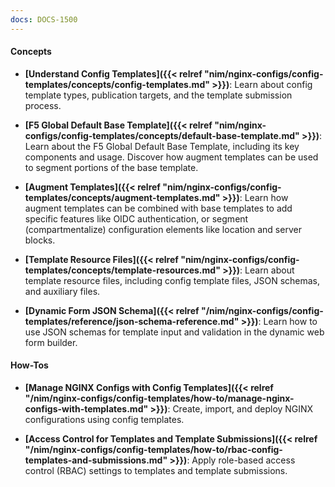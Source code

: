 ```yaml
---
docs: DOCS-1500
---
```


#### Concepts

- **[Understand Config Templates]({{< relref "nim/nginx-configs/config-templates/concepts/config-templates.md" >}})**: Learn about config template types, publication targets, and the template submission process.

- **[F5 Global Default Base Template]({{< relref "nim/nginx-configs/config-templates/concepts/default-base-template.md" >}})**: Learn about the F5 Global Default Base Template, including its key components and usage. Discover how augment templates can be used to segment portions of the base template.

- **[Augment Templates]({{< relref "nim/nginx-configs/config-templates/concepts/augment-templates.md" >}})**: Learn how augment templates can be combined with base templates to add specific features like OIDC authentication, or segment (compartmentalize) configuration elements like location and server blocks.

- **[Template Resource Files]({{< relref "nim/nginx-configs/config-templates/concepts/template-resources.md" >}})**: Learn about template resource files, including config template files, JSON schemas, and auxiliary files.

- **[Dynamic Form JSON Schema]({{< relref "/nim/nginx-configs/config-templates/reference/json-schema-reference.md" >}})**: Learn how to use JSON schemas for template input and validation in the dynamic web form builder.

#### How-Tos

- **[Manage NGINX Configs with Config Templates]({{< relref "/nim/nginx-configs/config-templates/how-to/manage-nginx-configs-with-templates.md" >}})**: Create, import, and deploy NGINX configurations using config templates.

- **[Access Control for Templates and Template Submissions]({{< relref "/nim/nginx-configs/config-templates/how-to/rbac-config-templates-and-submissions.md" >}})**: Apply role-based access control (RBAC) settings to templates and template submissions.